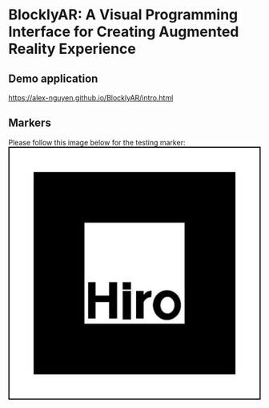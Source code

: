 # BlocklyAR: A Visual Programming Interface for Creating Augmented Reality Experience

## Demo application
https://alex-nguyen.github.io/BlocklyAR/intro.html

## Markers
Please follow this image below for the testing marker: 
![alt text](https://github.com/Alex-Nguyen/BlocklyAR/blob/master/hiro.png)



